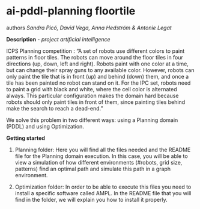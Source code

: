 # ai-pddl-planning floortile

authors _Sandra Picó, David Vega, Anna Hedström & Antonie Legat_



**Description** - _project artificial intelligence_

ICPS Planning competition : “A set of robots use different colors to paint patterns in floor tiles. The robots can move around the floor tiles in four directions (up, down, left and right). Robots paint with one color at a time, but can change their spray guns to any available color. However, robots can only paint the tile that is in front (up) and behind (down) them, and once a tile has been painted no robot can stand on it. 
For the IPC set, robots need to paint a grid with black and white, where the cell color is alternated always. This particular configuration makes the domain hard because robots should only paint tiles in front of them, since painting tiles behind make the search to reach a dead-end.” 

We solve this problem in two different ways: using a Planning domain (PDDL) and using Optimization.

**Getting started**

1. Planning folder: Here you will find all the files needed and the README file for the Planning domain execution.
In this case, you will be able to view a simulation of how different environments (#robots, grid size, patterns) find an optimal path and simulate this path in a graph environment. 

2. Optimization folder: In order to be able to execute this files you need to install a specific software called AMPL. In the README file that you will find in the folder, we will explain you how to install it properly. 

